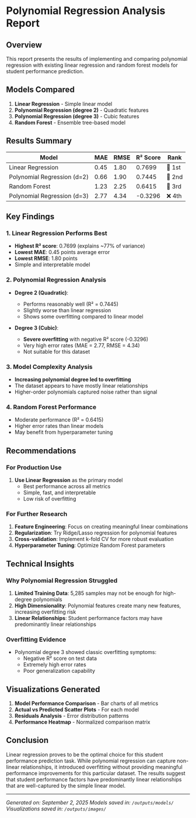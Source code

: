 # Polynomial Regression Analysis Report

## Overview
This report presents the results of implementing and comparing polynomial regression with existing linear regression and random forest models for student performance prediction.

## Models Compared
1. **Linear Regression** - Simple linear model
2. **Polynomial Regression (degree 2)** - Quadratic features
3. **Polynomial Regression (degree 3)** - Cubic features  
4. **Random Forest** - Ensemble tree-based model

## Results Summary

| Model | MAE | RMSE | R² Score | Rank |
|-------|-----|------|----------|------|
| Linear Regression | 0.45 | 1.80 | 0.7699 | 🥇 1st |
| Polynomial Regression (d=2) | 0.66 | 1.90 | 0.7445 | 🥈 2nd |
| Random Forest | 1.23 | 2.25 | 0.6415 | 🥉 3rd |
| Polynomial Regression (d=3) | 2.77 | 4.34 | -0.3296 | ❌ 4th |

## Key Findings

### 1. Linear Regression Performs Best
- **Highest R² score**: 0.7699 (explains ~77% of variance)
- **Lowest MAE**: 0.45 points average error
- **Lowest RMSE**: 1.80 points
- Simple and interpretable model

### 2. Polynomial Regression Analysis
- **Degree 2 (Quadratic)**: 
  - Performs reasonably well (R² = 0.7445)
  - Slightly worse than linear regression
  - Shows some overfitting compared to linear model
  
- **Degree 3 (Cubic)**:
  - **Severe overfitting** with negative R² score (-0.3296)
  - Very high error rates (MAE = 2.77, RMSE = 4.34)
  - Not suitable for this dataset

### 3. Model Complexity Analysis
- **Increasing polynomial degree led to overfitting**
- The dataset appears to have mostly linear relationships
- Higher-order polynomials captured noise rather than signal

### 4. Random Forest Performance
- Moderate performance (R² = 0.6415)
- Higher error rates than linear models
- May benefit from hyperparameter tuning

## Recommendations

### For Production Use
1. **Use Linear Regression** as the primary model
   - Best performance across all metrics
   - Simple, fast, and interpretable
   - Low risk of overfitting

### For Further Research
1. **Feature Engineering**: Focus on creating meaningful linear combinations
2. **Regularization**: Try Ridge/Lasso regression for polynomial features
3. **Cross-validation**: Implement k-fold CV for more robust evaluation
4. **Hyperparameter Tuning**: Optimize Random Forest parameters

## Technical Insights

### Why Polynomial Regression Struggled
1. **Limited Training Data**: 5,285 samples may not be enough for high-degree polynomials
2. **High Dimensionality**: Polynomial features create many new features, increasing overfitting risk
3. **Linear Relationships**: Student performance factors may have predominantly linear relationships

### Overfitting Evidence
- Polynomial degree 3 showed classic overfitting symptoms:
  - Negative R² score on test data
  - Extremely high error rates
  - Poor generalization capability

## Visualizations Generated
1. **Model Performance Comparison** - Bar charts of all metrics
2. **Actual vs Predicted Scatter Plots** - For each model
3. **Residuals Analysis** - Error distribution patterns
4. **Performance Heatmap** - Normalized comparison matrix

## Conclusion
Linear regression proves to be the optimal choice for this student performance prediction task. While polynomial regression can capture non-linear relationships, it introduced overfitting without providing meaningful performance improvements for this particular dataset. The results suggest that student performance factors have predominantly linear relationships that are well-captured by the simple linear model.

---
*Generated on: September 2, 2025*
*Models saved in: `/outputs/models/`*
*Visualizations saved in: `/outputs/images/`*
